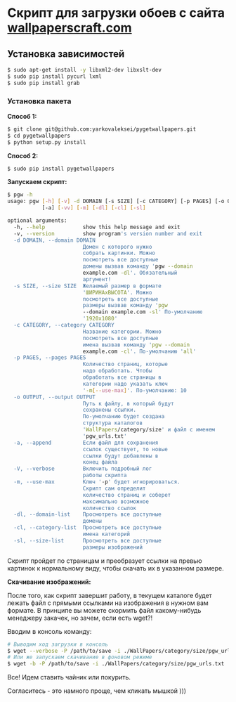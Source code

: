 # Скрипт для загрузки обоев с сайта [wallpaperscraft.com](https://wallpaperscraft.com)

## Установка зависимостей

```bash
$ sudo apt-get install -y libxml2-dev libxslt-dev
$ sudo pip install pycurl lxml
$ sudo pip install grab
```

### Установка пакета

**Способ 1:**

```bash
$ git clone git@github.com:yarkovaleksei/pygetwallpapers.git
$ cd pygetwallpapers
$ python setup.py install
```

**Способ 2:**

```bash
$ sudo pip install pygetwallpapers
```

**Запускаем скрипт:**

```bash
$ pgw -h
usage: pgw [-h] [-v] -d DOMAIN [-s SIZE] [-c CATEGORY] [-p PAGES] [-o OUTPUT]
           [-a] [-vv] [-m] [-dl] [-cl] [-sl]

optional arguments:
  -h, --help            show this help message and exit
  -v, --version         show program's version number and exit
  -d DOMAIN, --domain DOMAIN
                        Домен с которого нужно
                        собрать картинки. Можно
                        посмотреть все доступные
                        домены вызвав команду 'pgw --domain
                        example.com -dl'. Обязательный
                        аргумент!
  -s SIZE, --size SIZE  Желаемый размер в формате
                        'ШИРИНАxВЫСОТА'. Можно
                        посмотреть все доступные
                        размеры вызвав команду 'pgw
                        --domain example.com -sl' По-умолчанию
                        '1920x1080'
  -c CATEGORY, --category CATEGORY
                        Название категории. Можно
                        посмотреть все доступные
                        имена вызвав команду 'pgw --domain
                        example.com -cl'. По-умолчанию 'all'
  -p PAGES, --pages PAGES
                        Количество страниц, которые
                        надо обработать. Чтобы
                        обработать все страницы в
                        категории надо указать ключ
                        '-m[--use-max]'. По-умолчанию: 10
  -o OUTPUT, --output OUTPUT
                        Путь к файлу, в который будут
                        сохранены ссылки.
                        По-умолчанию будет создана
                        структура каталогов
                        'WallPapers/category/size' и файл с именем
                        'pgw_urls.txt'
  -a, --append          Если файл для сохранения
                        ссылок существует, то новые
                        ссылки будут добавлены в
                        конец файла
  -V, --verbose         Включить подробный лог
                        работы скрипта
  -m, --use-max         Ключ '-p' будет игнорироваться.
                        Скрипт сам определит
                        количество страниц и соберет
                        максимально возможное
                        количество ссылок
  -dl, --domain-list    Просмотреть все доступные
                        домены
  -cl, --category-list  Просмотреть все доступные
                        имена категорий
  -sl, --size-list      Просмотреть все доступные
                        размеры изображений
```

Скрипт пройдет по страницам и преобразует ссылки на превью картинок к нормальному виду, чтобы скачать их в указанном размере.

**Скачивание изображений:**

После того, как скрипт завершит работу, в текущем каталоге будет лежать файл с прямыми ссылками на изображения в нужном вам формате. В принципе вы можете скормить файл какому-нибудь менеджеру закачек, но зачем, если есть wget?!

Вводим в консоль команду:

```bash
# Выводим ход загрузки в консоль
$ wget --verbose -P /path/to/save -i ./WallPapers/category/size/pgw_urls.txt
# Или же запускаем скачивание в фоновом режиме
$ wget -b -P /path/to/save -i ./WallPapers/category/size/pgw_urls.txt
```

Все! Идем ставить чайник или покурить.

Согласитесь - это намного проще, чем кликать мышкой )))

